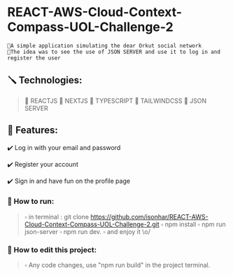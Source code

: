 # REACT-AWS-Cloud-Context-Compass-UOL-Challenge-2

```
🔹A simple application simulating the dear Orkut social network
🔹The idea was to see the use of JSON SERVER and use it to log in and register the user
```

## 🪛 Technologies:

> 🔹 REACTJS
> 🔹 NEXTJS
> 🔹 TYPESCRIPT
> 🔹 TAILWINDCSS
> 🔹 JSON SERVER

## 📜 Features:

:heavy_check_mark: Log in with your email and password

:heavy_check_mark: Register your account

:heavy_check_mark: Sign in and have fun on the profile page 

### 💢 How to run:

> ▫️ in terminal : git clone https://github.com/isonhar/REACT-AWS-Cloud-Context-Compass-UOL-Challenge-2.git
> ▫️ npm install
> ▫️ npm run json-server
> ▫️ npm run dev.
> ▫️ and enjoy it \o/

### 💢 How to edit this project:

> ▫️ Any code changes, use "npm run build" in the project terminal.
